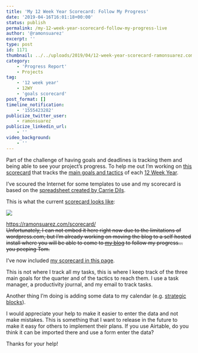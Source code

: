```yaml
---
title: 'My 12 Week Year Scorecard: Follow My Progress'
date: '2019-04-16T16:01:18+00:00'
status: publish
permalink: /my-12-week-year-scorecard-follow-my-progress-live
author: '@ramonsuarez'
excerpt: ''
type: post
id: 1171
thumbnail: ../../uploads/2019/04/12-week-year-scorecard-ramonsuarez.com_.png
category:
    - 'Progress Report'
    - Projects
tag:
    - '12 week year'
    - 12WY
    - 'goals scorecard'
post_format: []
timeline_notification:
    - '1555423282'
publicize_twitter_user:
    - ramonsuarez
publicize_linkedin_url:
    - ''
video_background:
    - ''
---
```

Part of the challenge of having goals and deadlines is tracking them and being able to see your project’s progress. To help me out I’m working on [this scorecard](https://ramonsuarez.com/scorecard/) that tracks the [main goals and tactics](https://ramonsuarez.com/my-vision-and-plan/) of each [12 Week Year](https://ramonsuarez.com/12-week-year-summary-and-review/).

I’ve scoured the Internet for some templates to use and my scorecard is based on the [spreadsheet created by Carrie Dils](https://carriedils.com/book-review-the-12-week-year/).

This is what the current [scorecard looks like](https://ramonsuarez.com/scorecard/):

![](https://ramonsuarez.com/wp-content/uploads/2019/04/12-week-year-scorecard-ramonsuarez.com_.png)<figcaption><https://ramonsuarez.com/scorecard/></figcaption><del>Unfortunately, I can not embed it here right now due to the limitations of wordpress.com, but I’m already working on moving the blog to a self hosted install where you will be able to come to </del>[<del>my blog</del>](https://ramonsuarez.com)<del> to follow my progress… you peeping Tom.</del>

I’ve now included [my scorecard in this page](https://ramonsuarez.com/scorecards/).

This is not where I track all my tasks, this is where I keep track of the three main goals for the quarter and of the tactics to reach them. I use a task manager, a productivity journal, and my email to track tasks.

Another thing I’m doing is adding some data to my calendar (e.g. [strategic blocks](https://ramonsuarez.com/12-week-year-summary-and-review/)).

I would appreciate your help to make it easier to enter the data and not make mistakes. This is something that I want to release in the future to make it easy for others to implement their plans. If you use Airtable, do you think it can be imported there and use a form enter the data?

Thanks for your help!